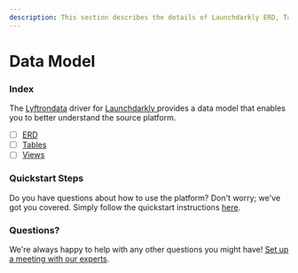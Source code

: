 ```yaml
---
description: This section describes the details of Launchdarkly ERD, Tables, and Views.
---
```


# Data Model

### Index

The  [Lyftrondata](https://www.lyftrondata.com/) driver for [Launchdarkly](https://www.lyftrondata.com/integration/launchdarkly/)[ ](https://www.lyftrondata.com/integration/launchdarkly/)provides a data model that enables you to better understand the source platform.

* [ ] [ERD](../../../sales-analytics/launchdarkly/data-model/erd.md)
* [ ] [Tables](../../../sales-analytics/launchdarkly/data-model/tables.md)
* [ ] [Views](../../../sales-analytics/launchdarkly/data-model/views.md)

### Quickstart Steps

Do you have questions about how to use the platform? Don't worry; we've got you covered. Simply follow the quickstart instructions [here](../../../../quickstart-steps.md).

### Questions? <a href="#questions" id="questions"></a>

We're always happy to help with any other questions you might have! [Set up a meeting with our experts](https://www.lyftrondata.com/book-a-meeting/).

